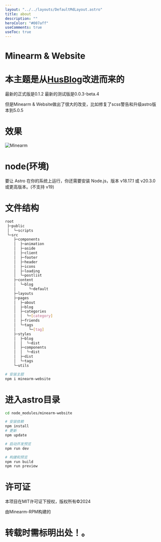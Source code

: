 ```yaml
---
layout: "../../layouts/DefaultMdLayout.astro"
title: about
description: ""
heroColor: "#007aff"
useComments: true
useToc: true
---
```

# Minearm & Website
# 本主题是从[HusBlog](https://github.com/KraHsu/HsuBlog.git)改进而来的
最新的正式版是0.1.2
最新的测试版是0.0.3-beta.4

但是Minearm & Website做出了很大的改变，比如修复了scss警告和升级astro版本到5.0.5

# 效果
![Minearm](https://portal.astro.build/_image?href=https%3A%2F%2Fstorage.googleapis.com%2Fdev-portal-bucket%2Fkotpt1ztaalrk5frua5pnwdvoh185ylgg0rio9.webp)

# node(环境)

要让 Astro 在你的系统上运行，你还需要安装 Node.js，版本 v18.17.1 或 v20.3.0 或更高版本。(不支持 v19)

# 文件结构

```bash
root
 ├─public
 │  └─scripts
 └─src
    ├─components
    │  ├─animation
    │  ├─aside
    │  ├─client
    │  ├─footer
    │  ├─header
    │  ├─icons
    │  ├─loading
    │  └─postlist
    ├─content
    │  └─blog
    │      └─default
    ├─layouts
    ├─pages
    │  ├─about
    │  ├─blog
    │  ├─categories
    │  │  └─[category]
    │  ├─friends
    │  └─tags
    │      └─[tag]
    ├─styles
    │  ├─blog
    │  │  └─dist
    │  ├─components
    │  │  └─dist
    │  ├─dist
    │  └─tags
    └─utils
```

~~~bash
# 安装主题
npm i minearm-website
~~~

# 进入astro目录
~~~bash
cd node_modules/minearm-website
~~~

~~~bash
# 安装依赖
npm install
# 更新
npm update
~~~

~~~bash
# 启动开发预览
npm run dev
~~~

~~~bash
# 构建和预览
npm run build
npm run preview
~~~

# 许可证
本项目在MIT许可证下授权，版权所有©2024

由Minearm-RPM构建的

# 转载时需标明出处！。

